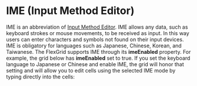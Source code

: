 IME (Input Method Editor)
=========================

IME is an abbreviation of [Input Method Editor](https://en.wikipedia.org/wiki/Input_method). IME allows any data, such as keyboard strokes or mouse movements, to be received as input. In this way users can enter characters and symbols not found on their input devices. IME is obligatory for languages such as Japanese, Chinese, Korean, and Taiwanese. The FlexGrid supports IME through its **imeEnabled** property. For example, the grid below has **imeEnabled** set to true. If you set the keyboard language to Japanese or Chinese and enable IME, the grid will honor that setting and will allow you to edit cells using the selected IME mode by typing directly into the cells: